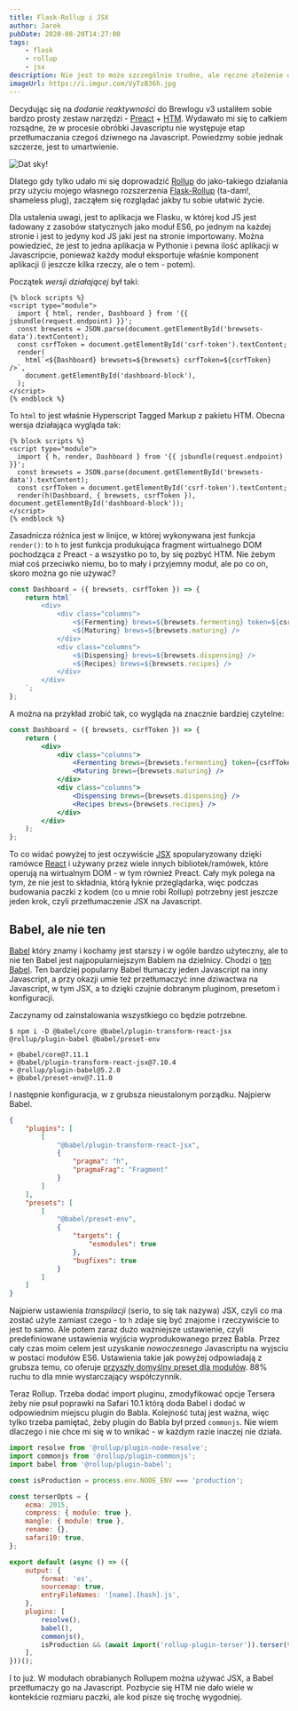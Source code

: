 ```yaml
---
title: Flask-Rollup i JSX
author: Jarek
pubDate: 2020-08-20T14:27:00
tags:
    - flask
    - rollup
    - jsx
description: Nie jest to może szczególnie trudne, ale ręczne złożenie do kupy rzeczy, które normalnie robi jakiś skrypt (w dodatku napisany w javascripcie) nie zawsze jest trywialne. Jak np. transpilowanie JSX przez Rollup.
imageUrl: https://i.imgur.com/VyTzB36h.jpg
---
```


Decydując się na _dodanie reaktywności_ do Brewlogu v3 ustaliłem sobie bardzo prosty zestaw narzędzi - [Preact](https://preactjs.com/) + [HTM](https://github.com/developit/htm). Wydawało mi się to całkiem rozsądne, że w procesie obróbki Javascriptu nie występuje etap przetłumaczania czegoś dziwnego na Javascript. Powiedzmy sobie jednak szczerze, jest to umartwienie.

![Dat sky!](https://i.imgur.com/VyTzB36h.jpg)

Dlatego gdy tylko udało mi się doprowadzić [Rollup](https://rollupjs.org/) do jako-takiego działania przy użyciu mojego własnego rozszerzenia [Flask-Rollup](https://pypi.org/project/Flask-Rollup/) (ta-dam!, shameless plug), zacząłem się rozglądać jakby tu sobie ułatwić życie.

Dla ustalenia uwagi, jest to aplikacja we Flasku, w której kod JS jest ładowany z zasobów statycznych jako moduł ES6, po jednym na każdej stronie i jest to jedyny kod JS jaki jest na stronie importowany. Można powiedzieć, że jest to jedna aplikacja w Pythonie i pewna ilość aplikacji w Javascripcie, ponieważ każdy moduł eksportuje właśnie komponent aplikacji (i jeszcze kilka rzeczy, ale o tem - potem).

Początek _wersji działającej_ był taki:

```jinja-html
{% block scripts %}
<script type="module">
  import { html, render, Dashboard } from '{{ jsbundle(request.endpoint) }}';
  const brewsets = JSON.parse(document.getElementById('brewsets-data').textContent);
  const csrfToken = document.getElementById('csrf-token').textContent;
  render(
    html`<${Dashboard} brewsets=${brewsets} csrfToken=${csrfToken} />`,
    document.getElementById('dashboard-block'),
  );
</script>
{% endblock %}
```

To `html` to jest właśnie Hyperscript Tagged Markup z pakietu HTM. Obecna wersja działająca wygląda tak:

```jinja-html
{% block scripts %}
<script type="module">
  import { h, render, Dashboard } from '{{ jsbundle(request.endpoint) }}';
  const brewsets = JSON.parse(document.getElementById('brewsets-data').textContent);
  const csrfToken = document.getElementById('csrf-token').textContent;
  render(h(Dashboard, { brewsets, csrfToken }), document.getElementById('dashboard-block'));
</script>
{% endblock %}
```

Zasadnicza różnica jest w linijce, w której wykonywana jest funkcja `render()`: to `h` to jest funkcja produkująca fragment wirtualnego DOM pochodząca z Preact - a wszystko po to, by się pozbyć HTM. Nie żebym miał coś przeciwko niemu, bo to mały i przyjemny moduł, ale po co on, skoro można go nie używać?

```javascript
const Dashboard = ({ brewsets, csrfToken }) => {
    return html`
        <div>
            <div class="columns">
                <${Fermenting} brews=${brewsets.fermenting} token=${csrfToken} />
                <${Maturing} brews=${brewsets.maturing} />
            </div>
            <div class="columns">
                <${Dispensing} brews=${brewsets.dispensing} />
                <${Recipes} brews=${brewsets.recipes} />
            </div>
        </div>
    `;
};
```

A można na przykład zrobić tak, co wygląda na znacznie bardziej czytelne:

```jsx
const Dashboard = ({ brewsets, csrfToken }) => {
    return (
        <div>
            <div class="columns">
                <Fermenting brews={brewsets.fermenting} token={csrfToken} />
                <Maturing brews={brewsets.maturing} />
            </div>
            <div class="columns">
                <Dispensing brews={brewsets.dispensing} />
                <Recipes brews={brewsets.recipes} />
            </div>
        </div>
    );
};
```

To co widać powyżej to jest oczywiście [JSX](https://facebook.github.io/jsx/) spopularyzowany dzięki ramówce [React](https://reactjs.org/) i używany przez wiele innych bibliotek/ramówek, które operują na wirtualnym DOM - w tym również Preact. Cały myk polega na tym, że nie jest to składnia, którą łyknie przeglądarka, więc podczas budowania paczki z kodem (co u mnie robi Rollup) potrzebny jest jeszcze jeden krok, czyli przetłumaczenie JSX na Javascript.

## Babel, ale nie ten

[Babel](https://pypi.org/project/Babel/) który znamy i kochamy jest starszy i w ogóle bardzo użyteczny, ale to nie ten Babel jest najpopularniejszym Bablem na dzielnicy. Chodzi o [ten Babel](https://babeljs.io/). Ten bardziej popularny Babel tłumaczy jeden Javascript na inny Javascript, a przy okazji umie też przetłumaczyć inne dziwactwa na Javascript, w tym JSX, a to dzięki czujnie dobranym pluginom, presetom i konfiguracji.

Zaczynamy od zainstalowania wszystkiego co będzie potrzebne.

```shellsession
$ npm i -D @babel/core @babel/plugin-transform-react-jsx @rollup/plugin-babel @babel/preset-env

+ @babel/core@7.11.1
+ @babel/plugin-transform-react-jsx@7.10.4
+ @rollup/plugin-babel@5.2.0
+ @babel/preset-env@7.11.0
```

I następnie konfiguracja, w z grubsza nieustalonym porządku. Najpierw Babel.

```json
{
    "plugins": [
        [
            "@babel/plugin-transform-react-jsx",
            {
                "pragma": "h",
                "pragmaFrag": "Fragment"
            }
        ]
    ],
    "presets": [
        [
            "@babel/preset-env",
            {
                "targets": {
                    "esmodules": true
                },
                "bugfixes": true
            }
        ]
    ]
}
```

Najpierw ustawienia _transpilacji_ (serio, to się tak nazywa) JSX, czyli co ma zostać użyte zamiast czego - to `h` zdaje się być znajome i rzeczywiście to jest to samo. Ale potem zaraz dużo ważniejsze ustawienie, czyli predefiniowane ustawienia wyjścia wyprodukowanego przez Babla. Przez cały czas moim celem jest uzyskanie _nowoczesnego_ Javascriptu na wyjsciu w postaci modułów ES6. Ustawienia takie jak powyżej odpowiadają z grubsza temu, co oferuje [przyszły domyślny preset dla modułów](https://github.com/babel/preset-modules). 88% ruchu to dla mnie wystarczający współczynnik.

Teraz Rollup. Trzeba dodać import pluginu, zmodyfikować opcje Tersera żeby nie psuł poprawki na Safari 10.1 którą doda Babel i dodać w odpowiednim miejscu plugin do Babla. Kolejność tutaj jest ważna, więc tylko trzeba pamiętać, żeby plugin do Babla był przed `commonjs`. Nie wiem dlaczego i nie chce mi się w to wnikać - w każdym razie inaczej nie działa.

```javascript
import resolve from '@rollup/plugin-node-resolve';
import commonjs from '@rollup/plugin-commonjs';
import babel from '@rollup/plugin-babel';

const isProduction = process.env.NODE_ENV === 'production';

const terserOpts = {
    ecma: 2015,
    compress: { module: true },
    mangle: { module: true },
    rename: {},
    safari10: true,
};

export default (async () => ({
    output: {
        format: 'es',
        sourcemap: true,
        entryFileNames: '[name].[hash].js',
    },
    plugins: [
        resolve(),
        babel(),
        commonjs(),
        isProduction && (await import('rollup-plugin-terser')).terser(terserOpts),
    ],
}))();
```

I to już. W modułach obrabianych Rollupem można używać JSX, a Babel przetłumaczy go na Javascript. Pozbycie się HTM nie dało wiele w kontekście rozmiaru paczki, ale kod pisze się trochę wygodniej.
